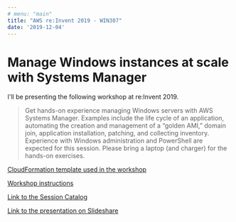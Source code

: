 ```yaml
---
# menu: "main"
title: "AWS re:Invent 2019 - WIN307"
date: '2019-12-04'
---
```

# Manage Windows instances at scale with Systems Manager

I'll be presenting the following workshop at re:Invent 2019.

> Get hands-on experience managing Windows servers with AWS Systems Manager. Examples include the life cycle of an application, automating the creation and management of a “golden AMI,” domain join, application installation, patching, and collecting inventory. Experience with Windows administration and PowerShell are expected for this session. Please bring a laptop (and charger) for the hands-on exercises.

[CloudFormation template used in the workshop](WIN307.yaml)

[Workshop instructions](StepByStep.pdf)

[Link to the Session Catalog](https://www.portal.reinvent.awsevents.com/connect/sessionDetail.ww?SESSION_ID=96929&csrftkn=QFIR-3WSL-6X9Z-3MUS-AH16-B776-XBHM-AN7Z)

[Link to the presentation on Slideshare](http://tbd)